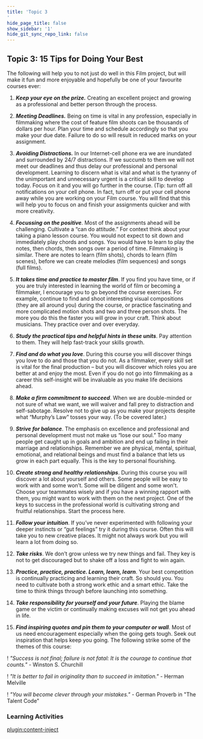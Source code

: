 ```yaml
---
title: 'Topic 3
'
hide_page_title: false
show_sidebar: '1'
hide_git_sync_repo_link: false
---
```

## Topic 3: 15 Tips for Doing Your Best

The following will help you to not just do well in this Film project, but will make it fun and more enjoyable and hopefully be one of your favourite courses ever:

1.  ***Keep your eye on the prize.*** Creating an excellent project and growing as a professional and better person through the process.

2.  ***Meeting Deadlines.*** Being on time is vital in any profession, especially in filmmaking where the cost of feature film shoots can be thousands of dollars per hour. Plan your time and schedule accordingly so that you make your due date. Failure to do so will result in reduced marks on your assignment.

3.  ***Avoiding Distractions.*** In our Internet-cell phone era we are inundated and surrounded by 24/7 distractions. If we succumb to them we will not meet our deadlines and thus delay our professional and personal development. Learning to discern what is vital and what is the tyranny of the unimportant and unnecessary urgent is a critical skill to develop today. Focus on it and you will go further in the course. (Tip: turn off all notifications on your cell phone. In fact, turn off or put your cell phone away while you are working on your Film course. You will find that this will help you to focus on and finish your assignments quicker and with more creativity.

4.  ***Focussing on the positive***. Most of the assignments ahead will be challenging. Cultivate a “can do attitude.” For context think about your taking a piano lesson course. You would not expect to sit down and immediately play chords and songs. You would have to learn to play the notes, then chords, then songs over a period of time. Filmmaking is similar. There are notes to learn (film shots), chords to learn (film scenes), before we can create melodies (film sequences) and songs (full films).

5.  ***It takes time and practice to master film***. If you find you have time, or if you are truly interested in learning the world of film or becoming a filmmaker, I encourage you to go beyond the course exercises. For example, continue to find and shoot interesting visual compositions (they are all around you) during the course, or practice fascinating and more complicated motion shots and two and three person shots. The more you do this the faster you will grow in your craft. Think about musicians. They practice over and over everyday. 

6.  ***Study the practical tips and helpful hints in these units***. Pay attention to them. They will help fast-track your skills growth.

7.  ***Find and do what you love***. During this course you will discover things you love to do and those that you do not. As a filmmaker, every skill set is vital for the final production – but you will discover which roles you are better at and enjoy the most. Even if you do not go into filmmaking as a career this self-insight will be invaluable as you make life decisions ahead.

8.  ***Make a firm commitment to succeed***. When we are double-minded or not sure of what we want, we will waiver and fall prey to distraction and self-sabotage. Resolve not to give up as you make your projects despite what “Murphy’s Law” tosses your way. (To be covered later.)

9.  ***Strive for balance***. The emphasis on excellence and professional and personal development must not make us “lose our soul.” Too many people get caught up in goals and ambition and end up failing in their marriage and relationships. Remember we are physical, mental, spiritual, emotional, and relational beings and must find a balance that lets us grow in each part equally. This is the key to personal flourishing.

10. ***Create strong and healthy relationships***. During this course you will discover a lot about yourself and others. Some people will be easy to work with and some won’t. Some will be diligent and some won't. Choose your teammates wisely and if you have a winning rapport with them, you might want to work with them on the next project. One of the keys to success in the professional world is cultivating strong and fruitful relationships. Start the process here.

11. ***Follow your intuition***. If you’ve never experimented with following your deeper instincts or “gut feelings” try it during this course. Often this will take you to new creative places. It might not always work but you will learn a lot from doing so.

12. ***Take risks***. We don’t grow unless we try new things and fail. They key is not to get discouraged but to shake off a loss and fight to win again.

13. ***Practice, practice, practice. Learn, learn, learn***. Your best competition is continually practicing and learning their craft. So should you. You need to cultivate both a strong work ethic and a smart ethic. Take the time to think things through before launching into something.

14. ***Take responsibility for yourself and your future***. Playing the blame game or the victim or continually making excuses will not get you ahead in life.

15. ***Find inspiring quotes and pin them to your computer or wall***. Most of us need encouragement especially when the going gets tough. Seek out inspiration that helps keep you going. The following strike some of the themes of this course:

! *"Success is not final; failure is not fatal: It is the courage to continue that counts."* - Winston S. Churchill

! *"It is better to fail in originality than to succeed in imitation."* - Herman Melville

! *"You will become clever through your mistakes."* - German Proverb in "The Talent Code"


### Learning Activities
[plugin:content-inject](../_1-4)

